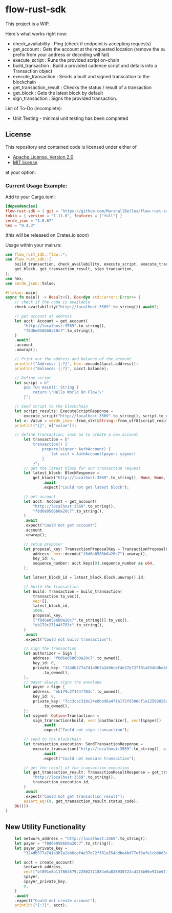# flow-rust-sdk
This project is a WIP.


Here's what works right now:

* check_availability : Ping (check if endpoint is accepting requests)
* get_account : Gets the account at the requested location (remove the `0x` prefix from your address or decoding will fail)
* execute_script : Runs the provided script on-chain
* build_transaction : Build a provided cadence script and details into a Transaction object
* execute_transaction : Sends a built and signed transcation to the blockchain
* get_transaction_result : Checks the status / result of a transaction
* get_block : Gets the latest block by default
* sign_transaction : Signs the provided transaction.


List of To-Do (incomplete):

* Unit Testing - minimal unit testing has been completed

## License

This repository and contained code is licensed under either of

 * [Apache License, Version 2.0](http://www.apache.org/licenses/LICENSE-2.0)
 * [MIT license](http://opensource.org/licenses/MIT)

at your option.


### Current Usage Example:

Add to your Cargo.toml:
```toml
[dependencies]
flow-rust-sdk = { git = "https://github.com/MarshallBelles/flow-rust-sdk.git", branch = "release" }
tokio = { version = "1.11.0", features = ["full"] }
serde_json = "1.0.67"
hex = "0.4.3"
```
(this will be released on Crates.io soon)


Usage within your main.rs:

```rs
use flow_rust_sdk::flow::*;
use flow_rust_sdk::{
    build_transaction, check_availability, execute_script, execute_transaction, get_account,
    get_block, get_transaction_result, sign_transaction,
};
use hex;
use serde_json::Value;

#[tokio::main]
async fn main() -> Result<(), Box<dyn std::error::Error>> {
    // check if the node is available
    check_availability("http://localhost:3569".to_string()).await?;

    // get account at address
    let acct: Account = get_account(
        "http://localhost:3569".to_string(),
        "f8d6e0586b0a20c7".to_string(),
    )
    .await?
    .account
    .unwrap();

    // Print out the address and balance of the account
    println!("Address: {:?}", hex::encode(&acct.address));
    println!("Balance: {:?}", &acct.balance);

    // Define script
    let script = b"
        pub fun main(): String {
            return \"Hello World On Flow!\"
        }";

    // Send script to the blockchain
    let script_results: ExecuteScriptResponse =
        execute_script("http://localhost:3569".to_string(), script.to_vec()).await?;
    let v: Value = serde_json::from_str(&String::from_utf8(script_results.value).unwrap())?;
    println!("{}", v["value"]);

    // define transaction, such as to create a new account
        let transaction = b"
            transaction() {
                prepare(signer: AuthAccount) {
                    let acct = AuthAccount(payer: signer)
                }
            }";
        // get the latest block for our transaction request
        let latest_block: BlockResponse =
            get_block("http://localhost:3569".to_string(), None, None, Some(false))
                .await
                .expect("Could not get latest block");

        // get account
        let acct: Account = get_account(
            "http://localhost:3569".to_string(),
            "f8d6e0586b0a20c7".to_string(),
        )
        .await
        .expect("Could not get account")
        .account
        .unwrap();

        // setup proposer
        let proposal_key: TransactionProposalKey = TransactionProposalKey {
            address: hex::decode("f8d6e0586b0a20c7").unwrap(),
            key_id: 0,
            sequence_number: acct.keys[0].sequence_number as u64,
        };

        let latest_block_id = latest_block.block.unwrap().id;

        // build the transaction
        let build: Transaction = build_transaction(
            transaction.to_vec(),
            vec![],
            latest_block_id,
            1000,
            proposal_key,
            ["f8d6e0586b0a20c7".to_string()].to_vec(),
            "eb179c27144f783c".to_string(),
        )
        .await
        .expect("Could not build transaction");

        // sign the transaction
        let authorizer = Sign {
            address: "f8d6e0586b0a20c7".to_owned(),
            key_id: 0,
            private_key: "324db577a741a9b7a2eb6cef4e37e72ff01a554bdbe4bd77ef9afe1cb00d3cec"
                .to_owned(),
        };
        // payer always signs the envelope
        let payer = Sign {
            address: "eb179c27144f783c".to_owned(),
            key_id: 0,
            private_key: "7cc3cac310c24e0bbd6a471b172fd306cf1e12502026a6ec390178a56ca70267"
                .to_owned(),
        };
        let signed: Option<Transaction> =
            sign_transaction(build, vec![&authorizer], vec![&payer])
                .await
                .expect("Could not sign transaction");

        // send to the blockchain
        let transaction_execution: SendTransactionResponse =
            execute_transaction("http://localhost:3569".to_string(), signed)
                .await
                .expect("Could not execute transaction");

        // get the result of the transaction execution
        let get_transaction_result: TransactionResultResponse = get_transaction_result(
            "http://localhost:3569".to_string(),
            transaction_execution.id,
        )
        .await
        .expect("Could not get transaction result");
        assert_eq!(0, get_transaction_result.status_code);
    Ok(())
}
```

New Utility Functionality
-------------------------
```rs
    let network_address = "http://localhost:3569".to_string();
    let payer = "f8d6e0586b0a20c7".to_string();
    let payer_private_key =
        "324db577a741a9b7a2eb6cef4e37e72ff01a554bdbe4bd77ef9afe1cb00d3cec".to_string();

    let acct = create_account(
        &network_address,
        vec!["bf891e8b117863579c22502311884e0a838930722cd136b96e913e6f7d60d647afcfeff7bb95bb30b0a3a5819f01575d5cd93690aa93b1f567136b67a3386923".to_string()],
        &payer,
        &payer_private_key,
        0,
    )
    .await
    .expect("Could not create account");
    println!("{:?}", acct);
```
